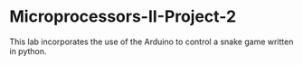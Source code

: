 # Microprocessors-II-Project-2
This lab incorporates the use of the Arduino to control a snake game written in python.

